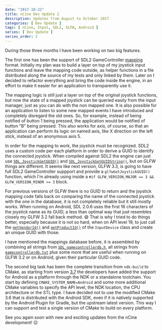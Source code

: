 ```yaml
---
date: "2017-10-22"
title: nCine Dev Update 2
description: Updates from August to October 2017
categories: [ Dev Update ]
tags: [ nCine, Input, SDL2, GLFW, Android ]
series: [ Dev Update ]
series_order: 2
---
```


During those three months I have been working on two big features.

The first one has been the support of SDL2 GameController [mapping](https://wiki.libsdl.org/SDL_GameControllerAddMapping) format.
Initially my plan was to build a layer on top of my joystick input functions and leave the mapping code outside, as helper functions in a file distributed along the source of my tests and only linked by them.
Later on I decided to refactor everything and bring the code inside the engine, in an effort to make it easier for an application to transparently use it.

The mapping logic is still just a layer on top of the original joystick functions, but now the state of a mapped joystick can be queried easily from the input manager, just as you can do with the non mapped one. It is also possible for an application to listen to some new mapped events I have introduced and completely disregard the old ones.
So, for example, instead of being notified of button 1 being pressed, the application would be notified of button "B" being pressed. This also works for axis, of course, so that an application can perform its logic on named axis, like X direction on the left stick, instead of an anonymous axis 5.

In order for the mapping to work, the joystick must be recognized. SDL2 uses a custom code per each platform in order to derive a GUID to identify the connected joystick. When compiled against SDL2 the engine can just use [`SDL_JoystickGetGUID()`](https://wiki.libsdl.org/SDL_JoystickGetGUID) and [`SDL_JoystickGetGUIDString()`](https://wiki.libsdl.org/SDL_JoystickGetGUIDString), but on GLFW things are different. It seems like next version, GLFW 3.3, is going to have full SDL2 GameController suppport and provide a `glfwGetJoystickGUID()` function, which I'm already using inside a `#if GLFW_VERSION_MAJOR == 3 && GLFW_VERSION_MINOR >= 3` block.

For previous versions of GLFW there is no GUID to return and the joystick mapping code falls back on comparing the name of the connected joystick with the one in the database, it is not completely reliable but it still mostly works.
When running on Android, SDL 2.0.6 uses the first 16 characters of the joystick name as its GUID, a less than optimal way that just resembles closely my GLFW 3.2 fall back method. :smile: That is why I tried to do things better, especially because it is not so hard, when on API level 19, to just call the [`getVendorId()`](https://developer.android.com/reference/android/view/InputDevice.html#getVendorId()) and [`getProductId()`](https://developer.android.com/reference/android/view/InputDevice.html#getProductId()) of the `InputDevice` class and create an unique GUID with those.

I have mentioned the mappings database before, it is assembled by combining all strings from [`SDL_gamecontrollerdb.h`](https://hg.libsdl.org/SDL/file/8df7a59b5528/src/joystick/SDL_gamecontrollerdb.h), all strings from [`gamecontrollerdb.txt`](https://github.com/gabomdq/SDL_GameControllerDB/blob/master/gamecontrollerdb.txt) plus some more that are useful when running on GLFW 3.2 or on Android, given their particular GUID code.

The second big task has been the complete transition from `ndk-build` to CMake, as starting from version [3.7](https://cmake.org/cmake/help/v3.7/release/3.7.html#platforms) the developers have added the support for Android as a platform through the NDK or a standalone toolchain.
You start by defining `CMAKE_SYSTEM_NAME=Android` and some more additional CMake variables to specify the API level, the NDK location, the CPU architecture or the STL type.
I have decided not to use the modified CMake 3.6 that is distributed with the Android SDK, even if it is natively supported by the Android Plugin for Gradle, but the upstream latest version. This way I can support and test a single version of CMake to build on every platform.

See you again soon with new and exciting updates from the nCine development! :wink:
